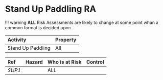 # Stand Up Paddling RA

!!! warning
    **ALL** Risk Assessments are likely to change at some point whan a common format is decided upon.

|**Activity**   |**Property**|
|:----          |:----       |
|Stand Up Paddling        |All         |

|**Ref**|**Hazard**                    |**Who is at Risk**|**Control**                   |
|:----  |:----                         |:----             |:----                         |
| *SUP1*  |                            |     ALL          |                              |